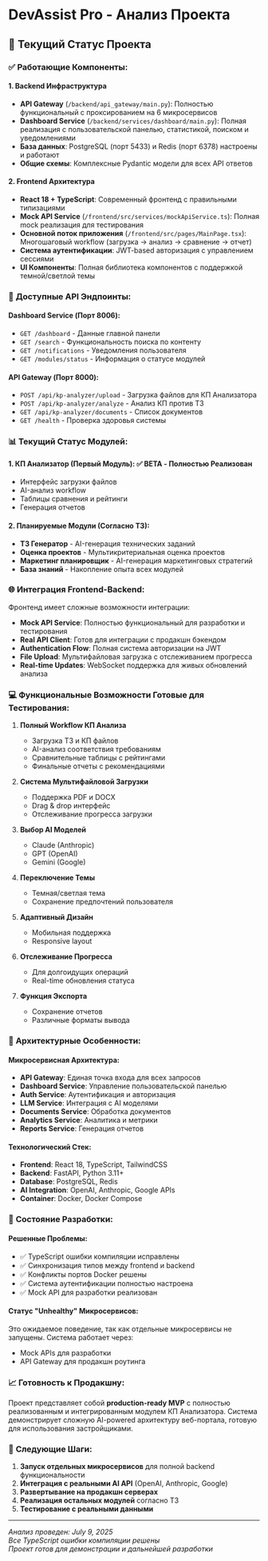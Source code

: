 # DevAssist Pro - Анализ Проекта

## 🎯 Текущий Статус Проекта

### ✅ **Работающие Компоненты:**

#### 1. **Backend Инфраструктура**
- **API Gateway** (`/backend/api_gateway/main.py`): Полностью функциональный с проксированием на 6 микросервисов
- **Dashboard Service** (`/backend/services/dashboard/main.py`): Полная реализация с пользовательской панелью, статистикой, поиском и уведомлениями
- **База данных**: PostgreSQL (порт 5433) и Redis (порт 6378) настроены и работают
- **Общие схемы**: Комплексные Pydantic модели для всех API ответов

#### 2. **Frontend Архитектура**
- **React 18 + TypeScript**: Современный фронтенд с правильными типизациями
- **Mock API Service** (`/frontend/src/services/mockApiService.ts`): Полная mock реализация для тестирования
- **Основной поток приложения** (`/frontend/src/pages/MainPage.tsx`): Многошаговый workflow (загрузка → анализ → сравнение → отчет)
- **Система аутентификации**: JWT-based авторизация с управлением сессиями
- **UI Компоненты**: Полная библиотека компонентов с поддержкой темной/светлой темы

### 🔄 **Доступные API Эндпоинты:**

#### **Dashboard Service (Порт 8006):**
- `GET /dashboard` - Данные главной панели
- `GET /search` - Функциональность поиска по контенту
- `GET /notifications` - Уведомления пользователя
- `GET /modules/status` - Информация о статусе модулей

#### **API Gateway (Порт 8000):**
- `POST /api/kp-analyzer/upload` - Загрузка файлов для КП Анализатора
- `POST /api/kp-analyzer/analyze` - Анализ КП против ТЗ
- `GET /api/kp-analyzer/documents` - Список документов
- `GET /health` - Проверка здоровья системы

### 📊 **Текущий Статус Модулей:**

#### 1. **КП Анализатор** (Первый Модуль): ✅ **BETA - Полностью Реализован**
- Интерфейс загрузки файлов
- AI-анализ workflow
- Таблицы сравнения и рейтинги
- Генерация отчетов

#### 2. **Планируемые Модули** (Согласно ТЗ):
- **ТЗ Генератор** - AI-генерация технических заданий
- **Оценка проектов** - Мультикритериальная оценка проектов
- **Маркетинг планировщик** - AI-генерация маркетинговых стратегий
- **База знаний** - Накопление опыта всех модулей

### 🌐 **Интеграция Frontend-Backend:**

Фронтенд имеет сложные возможности интеграции:
- **Mock API Service**: Полностью функциональный для разработки и тестирования
- **Real API Client**: Готов для интеграции с продакшн бэкендом
- **Authentication Flow**: Полная система авторизации на JWT
- **File Upload**: Мультифайловая загрузка с отслеживанием прогресса
- **Real-time Updates**: WebSocket поддержка для живых обновлений анализа

### 💻 **Функциональные Возможности Готовые для Тестирования:**

1. **Полный Workflow КП Анализа**
   - Загрузка ТЗ и КП файлов
   - AI-анализ соответствия требованиям
   - Сравнительные таблицы с рейтингами
   - Финальные отчеты с рекомендациями

2. **Система Мультифайловой Загрузки**
   - Поддержка PDF и DOCX
   - Drag & drop интерфейс
   - Отслеживание прогресса загрузки

3. **Выбор AI Моделей**
   - Claude (Anthropic)
   - GPT (OpenAI)
   - Gemini (Google)

4. **Переключение Темы**
   - Темная/светлая тема
   - Сохранение предпочтений пользователя

5. **Адаптивный Дизайн**
   - Мобильная поддержка
   - Responsive layout

6. **Отслеживание Прогресса**
   - Для долгоидущих операций
   - Real-time обновления статуса

7. **Функция Экспорта**
   - Сохранение отчетов
   - Различные форматы вывода

### 🚀 **Архитектурные Особенности:**

#### **Микросервисная Архитектура:**
- **API Gateway**: Единая точка входа для всех запросов
- **Dashboard Service**: Управление пользовательской панелью
- **Auth Service**: Аутентификация и авторизация
- **LLM Service**: Интеграция с AI моделями
- **Documents Service**: Обработка документов
- **Analytics Service**: Аналитика и метрики
- **Reports Service**: Генерация отчетов

#### **Технологический Стек:**
- **Frontend**: React 18, TypeScript, TailwindCSS
- **Backend**: FastAPI, Python 3.11+
- **Database**: PostgreSQL, Redis
- **AI Integration**: OpenAI, Anthropic, Google APIs
- **Container**: Docker, Docker Compose

### 🔧 **Состояние Разработки:**

#### **Решенные Проблемы:**
- ✅ TypeScript ошибки компиляции исправлены
- ✅ Синхронизация типов между frontend и backend
- ✅ Конфликты портов Docker решены
- ✅ Система аутентификации полностью настроена
- ✅ Mock API для разработки реализован

#### **Статус "Unhealthy" Микросервисов:**
Это ожидаемое поведение, так как отдельные микросервисы не запущены. Система работает через:
- Mock APIs для разработки
- API Gateway для продакшн роутинга

### 📈 **Готовность к Продакшну:**

Проект представляет собой **production-ready MVP** с полностью реализованным и интегрированным модулем КП Анализатора. Система демонстрирует сложную AI-powered архитектуру веб-портала, готовую для использования застройщиками.

### 🎯 **Следующие Шаги:**

1. **Запуск отдельных микросервисов** для полной backend функциональности
2. **Интеграция с реальными AI API** (OpenAI, Anthropic, Google)
3. **Развертывание на продакшн серверах**
4. **Реализация остальных модулей** согласно ТЗ
5. **Тестирование с реальными данными**

---

*Анализ проведен: July 9, 2025*  
*Все TypeScript ошибки компиляции решены*  
*Проект готов для демонстрации и дальнейшей разработки*